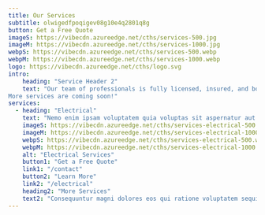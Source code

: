 ```yaml
---
title: Our Services
subtitle: olwigedfpoqigev08g10e4q2801q8g
button: Get a Free Quote
imageS: https://vibecdn.azureedge.net/cths/services-500.jpg
imageM: https://vibecdn.azureedge.net/cths/services-1000.jpg
webpS: https://vibecdn.azureedge.net/cths/services-500.webp
webpM: https://vibecdn.azureedge.net/cths/services-1000.webp
logo: https://vibecdn.azureedge.net/cths/logo.svg
intro:
    heading: "Service Header 2"
    text: "Our team of professionals is fully licensed, insured, and bonded in electrical services. 
More services are coming soon!"
services:
  - heading: "Electrical"
    text: "Nemo enim ipsam voluptatem quia voluptas sit aspernatur aut odit aut fugit, sed quia consequuntur. Nemo enim ipsam voluptatem quia voluptas sit aspernatur aut odit aut fugit, sed quia consequuntur. Nemo enim ipsam voluptatem quia voluptas sit aspernatur aut odit aut fugit, sed quia consequuntur. Nemo enim ipsam voluptatem quia voluptas sit aspernatur aut odit aut fugit, sed quia consequuntur."
    imageS: https://vibecdn.azureedge.net/cths/services-electrical-500.jpg
    imageM: https://vibecdn.azureedge.net/cths/services-electrical-1000.jpg
    webpS: https://vibecdn.azureedge.net/cths/services-electrical-500.webp
    webpM: https://vibecdn.azureedge.net/cths/services-electrical-1000.webp
    alt: "Electrical Services"
    button1: "Get a Free Quote"
    link1: "/contact"
    button2: "Learn More"
    link2: "/electrical"
    heading2: "More Services"
    text2: "Consequuntur magni dolores eos qui ratione voluptatem sequi nesciunt. Neque porro quisquam est, qui dolorem."
---
```




